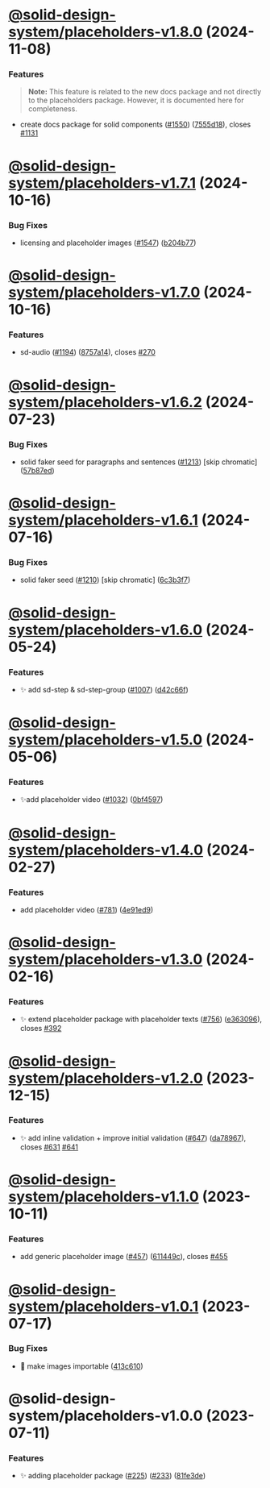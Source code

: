 # [@solid-design-system/placeholders-v1.8.0](https://github.com/solid-design-system/solid/compare/placeholders/1.7.1...placeholders/1.8.0) (2024-11-08)


### Features

> **Note:** This feature is related to the new docs package and not directly to the placeholders package. However, it is documented here for completeness.

* create docs package for solid components ([#1550](https://github.com/solid-design-system/solid/issues/1550)) ([7555d18](https://github.com/solid-design-system/solid/commit/7555d182abfa34a23521c839180ae4b67604717e)), closes [#1131](https://github.com/solid-design-system/solid/issues/1131)

# [@solid-design-system/placeholders-v1.7.1](https://github.com/solid-design-system/solid/compare/placeholders/1.7.0...placeholders/1.7.1) (2024-10-16)


### Bug Fixes

* licensing and placeholder images ([#1547](https://github.com/solid-design-system/solid/issues/1547)) ([b204b77](https://github.com/solid-design-system/solid/commit/b204b77fd3b2ca38b6fd8b19d6563751051f424d))

# [@solid-design-system/placeholders-v1.7.0](https://github.com/solid-design-system/solid/compare/placeholders/1.6.2...placeholders/1.7.0) (2024-10-16)


### Features

* sd-audio ([#1194](https://github.com/solid-design-system/solid/issues/1194)) ([8757a14](https://github.com/solid-design-system/solid/commit/8757a14944c61e84e51b9667ff0a25f13d2ec9cb)), closes [#270](https://github.com/solid-design-system/solid/issues/270)

# [@solid-design-system/placeholders-v1.6.2](https://github.com/solid-design-system/solid/compare/placeholders/1.6.1...placeholders/1.6.2) (2024-07-23)


### Bug Fixes

* solid faker seed for paragraphs and sentences ([#1213](https://github.com/solid-design-system/solid/issues/1213)) [skip chromatic] ([57b87ed](https://github.com/solid-design-system/solid/commit/57b87edc35ac7af1abcd74f92d53aa475a4d5ea0))

# [@solid-design-system/placeholders-v1.6.1](https://github.com/solid-design-system/solid/compare/placeholders/1.6.0...placeholders/1.6.1) (2024-07-16)


### Bug Fixes

* solid faker seed ([#1210](https://github.com/solid-design-system/solid/issues/1210)) [skip chromatic] ([6c3b3f7](https://github.com/solid-design-system/solid/commit/6c3b3f7ef620c71021b4d84aa9227283507441c5))

# [@solid-design-system/placeholders-v1.6.0](https://github.com/solid-design-system/solid/compare/placeholders/1.5.0...placeholders/1.6.0) (2024-05-24)


### Features

* ✨ add sd-step & sd-step-group  ([#1007](https://github.com/solid-design-system/solid/issues/1007)) ([d42c66f](https://github.com/solid-design-system/solid/commit/d42c66fec184306c1f7cc9c127f54b20fe17d5bf))

# [@solid-design-system/placeholders-v1.5.0](https://github.com/solid-design-system/solid/compare/placeholders/1.4.0...placeholders/1.5.0) (2024-05-06)


### Features

* ✨add placeholder video ([#1032](https://github.com/solid-design-system/solid/issues/1032)) ([0bf4597](https://github.com/solid-design-system/solid/commit/0bf459788f02bc27b7a3f3515d47b20da3f51f67))

# [@solid-design-system/placeholders-v1.4.0](https://github.com/solid-design-system/solid/compare/placeholders/1.3.0...placeholders/1.4.0) (2024-02-27)


### Features

* add placeholder video ([#781](https://github.com/solid-design-system/solid/issues/781)) ([4e91ed9](https://github.com/solid-design-system/solid/commit/4e91ed9c393688f7a99d5b7ae575b868baf68316))

# [@solid-design-system/placeholders-v1.3.0](https://github.com/solid-design-system/solid/compare/placeholders/1.2.0...placeholders/1.3.0) (2024-02-16)


### Features

* ✨ extend placeholder package with placeholder texts ([#756](https://github.com/solid-design-system/solid/issues/756)) ([e363096](https://github.com/solid-design-system/solid/commit/e363096a6665b4af2eeaa872c214e79add9480c1)), closes [#392](https://github.com/solid-design-system/solid/issues/392)

# [@solid-design-system/placeholders-v1.2.0](https://github.com/solid-design-system/solid/compare/placeholders/1.1.0...placeholders/1.2.0) (2023-12-15)


### Features

* ✨ add inline validation + improve initial validation ([#647](https://github.com/solid-design-system/solid/issues/647)) ([da78967](https://github.com/solid-design-system/solid/commit/da789673d8bbce64320e3102309d7fa434a83d9d)), closes [#631](https://github.com/solid-design-system/solid/issues/631) [#641](https://github.com/solid-design-system/solid/issues/641)

# [@solid-design-system/placeholders-v1.1.0](https://github.com/solid-design-system/solid/compare/placeholders/1.0.1...placeholders/1.1.0) (2023-10-11)


### Features

* add generic placeholder image ([#457](https://github.com/solid-design-system/solid/issues/457)) ([611449c](https://github.com/solid-design-system/solid/commit/611449c232435a505b994c9dfc355661895a6e28)), closes [#455](https://github.com/solid-design-system/solid/issues/455)

# [@solid-design-system/placeholders-v1.0.1](https://github.com/solid-design-system/solid/compare/placeholders/1.0.0...placeholders/1.0.1) (2023-07-17)


### Bug Fixes

* 🐛 make images importable ([413c610](https://github.com/solid-design-system/solid/commit/413c61055971f692bf566d69799579e253aa1fac))

# @solid-design-system/placeholders-v1.0.0 (2023-07-11)


### Features

* ✨  adding placeholder package ([#225](https://github.com/solid-design-system/solid/issues/225)) ([#233](https://github.com/solid-design-system/solid/issues/233)) ([81fe3de](https://github.com/solid-design-system/solid/commit/81fe3de2388cc82a64d281a3d6c34a3380cd15be))
